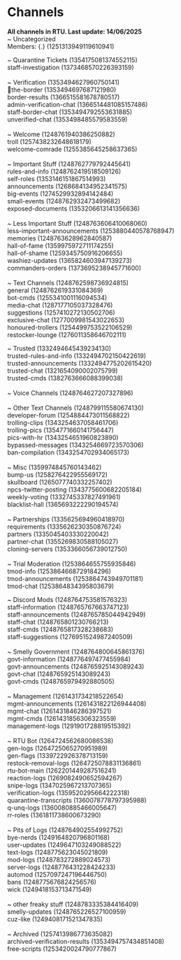 # Channels
**All channels in RTU. Last update: 14/06/2025** 
 <br>
~ Uncategorized <br>
Members: {.} (1251313949119610941)

~ Quarantine Tickets (1354175081374552115) <br>
staff-investigation (1373468570226393159) <br>
<br>
~ Verification (1353494627960750141) <br>
🚪the-border (1353494697687121980) <br>
border-results (1366515581678780517) <br>
admin-verification-chat (1366514481085157486) <br>
staff-border-chat (1353494792553631885) <br>
unverified-chat (1353498485579583559) <br>
 <br>
~ Welcome (1248761940386250882) <br>
troll (1257438232648618179) <br>
welcome-comrade (1255385645258637365) <br>
 <br>
~ Important Stuff (1248762779792445641) <br>
rules-and-info (1248762419518509126) <br>
self-roles (1353146151867514993) <br>
announcements (1268684134952341575) <br>
big-events (1274529932894142484) <br>
small-events (1248762932473499682) <br>
exposed-documents (1353206613141356636) <br>
 <br>
~ Less Important Stuff (1248763606410068060) <br>
less-important-announcements (1253880440578768947) <br>
memories (1248763628962840587) <br>
hall-of-fame (1359975972711174255) <br>
hall-of-shame (1259345750916206655) <br>
washiez-updates (1365824603947139273) <br>
commanders-orders (1373695238945771600) <br>
 <br>
~ Text Channels (1248762598736924815) <br>
general (1248762619331084369) <br>
bot-cmds (1255341001116094534) <br>
media-chat (1287177105037328476) <br>
suggestions (1257410272130502706) <br>
exclusive-chat (1277009981543022653) <br>
honoured-trollers (1254499753522106529) <br>
restocker-lounge (1276011358646702111) <br>

~ Trusted (1332494645439234130) <br>
trusted-rules-and-info (1332494702150422619) <br>
trusted-announcements (1332494775202615420) <br>
trusted-chat (1321654090002075799) <br>
trusted-cmds (1382763666088399038) <br>
 <br>
~ Voice Channels (1248764627207327896) <br>
 <br>
~ Other Text Channels (1248799115580674130) <br>
developer-forum (1254884473011568822) <br>
trolling-clips (1343254637058461706) <br>
trolling-pics (1354771660141756447) <br>
pics-with-hr (1343254651960823890) <br>
bypassed-messages (1343254669723570306) <br>
ban-compilation (1343254702934065173) <br>
 <br>
~ Misc (1359974845760143462) <br>
bump-us (1258276422955569172) <br>
skullboard (1265077740332257402) <br>
npcs-twitter-posting (1343775600682205184) <br>
weekly-voting (1332745337827491961) <br>
blacklist-hall (1365693222290194574) <br>
 <br>
~ Partnerships (1335625694960418970) <br>
requirements (1335626230350876724) <br>
partners (1335045403330220042) <br>
partner-chat (1355269830588105027) <br>
cloning-servers (1353366056739012750) <br>
 <br>
~ Trial Moderation (1253864655755935846) <br>
tmod-info (1253864668729184296) <br>
tmod-announcements (1253864743949701181) <br>
tmod-chat (1253864834395803679) <br>

~ Discord Mods (1248764753581576323) <br>
staff-information (1248765767663747123) <br>
staff-announcements (1248765785044942949) <br>
staff-chat (1248765801230766213) <br>
staff-cmds (1248765817328238683) <br>
staff-suggestions (1276951524987240509) <br>
 <br>
~ Smelly Government (1248764800645861376) <br>
govt-information (1248776497477455984) <br>
govt-announcements (1248765925143089243) <br>
govt-chat (1248765925143089243) <br>
govt-cmds (1248765979492880505) <br>
 <br>
~ Management (1261431734218522654) <br>
mgmt-announcements (1261431822126944408) <br>
mgmt-chat (1261431846286397521) <br>
mgmt-cmds (1261431856306323559) <br>
management-logs (1291901728819515392) <br>
 <br>
~ RTU Bot (1264724562680086538) <br>
gen-logs (1264725065270951989) <br>
gen-flags (1339722926378713159) <br>
restock-removal-logs (1264725078831136861) <br>
rtu-bot-main (1262201449287516241) <br>
reaction-logs (1269082490652594267) <br>
snipe-logs (1347025967213707365) <br>
verification-logs (1359520295664222318) <br>
quarantine-transcripts (1360078778797395988) <br>
q-unq-logs (1360080885466005647) <br>
rr-roles (1361811738600673290) <br>
 <br>
~ Pits of Logs (1248764902554992752) <br>
bye-nerds (1249164820796801168) <br>
user-updates (1249647103249088522) <br>
text-logs (1248775623045021809) <br>
mod-logs (1248783272889024573) <br>
server-logs (1248776431228424233) <br>
automod (1257097247196446750) <br>
bans (1248775676824256576) <br>
wick (1249418153713471549) <br>
 <br>
~ other freaky stuff (1248783335384416409) <br>
smelly-updates (1248765226527100959) <br>
cuz-like (1249408171521347835) <br>
 <br>
~ Archived (1257413986773635082) <br>
archived-verification-results (1353494757434851408) <br>
free-scripts (1253420024790777867) <br>
 <br>
